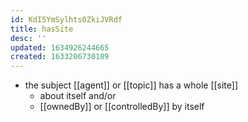 ```yaml
---
id: KdI5YmSylhts0ZkiJVRdf
title: hasSite
desc: ''
updated: 1634926244665
created: 1633206730189
---
```


- the subject [[agent]] or [[topic]] has a whole [[site]]
  - about itself and/or
  - [[ownedBy]] or [[controlledBy]] by itself
